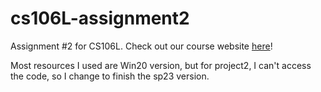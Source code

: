 # cs106L-assignment2
Assignment #2 for CS106L. Check out our course website [here](http://cs106l.stanford.edu)!

Most resources I used are Win20 version, but for project2, I can't access the code, so I change to finish the sp23 version.
